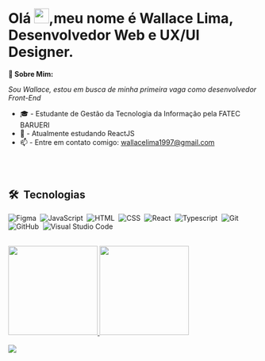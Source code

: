 <h1 align="left">Olá <img src="https://raw.githubusercontent.com/kaueMarques/kaueMarques/master/hi.gif" height="30px">,meu nome é Wallace Lima, Desenvolvedor Web e UX/UI Designer.</h1>

🐺<b> Sobre Mim:</b>

<i>Sou Wallace, estou em busca de minha primeira vaga como desenvolvedor Front-End</i>


- 🎓 - Estudante de Gestão da Tecnologia da Informação pela FATEC BARUERI
- 🌱 - Atualmente estudando ReactJS
- 📫 - Entre em contato comigo: wallacelima1997@gmail.com


<br><br>




  
  ## 🛠 &nbsp;Tecnologias
![Figma](https://img.shields.io/badge/-Figma-05122A?style=flat&logo=figma)&nbsp;
![JavaScript](https://img.shields.io/badge/-JavaScript-05122A?style=flat&logo=javascript)&nbsp;
![HTML](https://img.shields.io/badge/-HTML-05122A?style=flat&logo=HTML5)&nbsp;
![CSS](https://img.shields.io/badge/-CSS-05122A?style=flat&logo=CSS3&logoColor=1572B6)&nbsp;
![React](https://img.shields.io/badge/-React-05122A?style=flat&logo=react)&nbsp;
![Typescript](https://img.shields.io/badge/-TypeScript-05122A?style=flat&logo=typescript)&nbsp;
![Git](https://img.shields.io/badge/-Git-05122A?style=flat&logo=git)&nbsp;
![GitHub](https://img.shields.io/badge/-GitHub-05122A?style=flat&logo=github)&nbsp;
![Visual Studio Code](https://img.shields.io/badge/-Visual%20Studio%20Code-05122A?style=flat&logo=visual-studio-code&logoColor=007ACC)&nbsp;
  
  <br>
  
  
  <div>
  <a href="https://github.com/wallacelima97">
  <img height="180em" src="https://github-readme-stats.vercel.app/api?username=wallacelima97&show_icons=true&theme=dracula&include_all_commits=true&count_private=true"/>
  <img height="180em" src="https://github-readme-stats.vercel.app/api/top-langs/?username=wallacelima97&layout=compact&langs_count=7&theme=dracula"/>
</div>

<br>
<div>
<a href="https://www.linkedin.com/in/wallace-santos-354537136/" target="_blank"><img src="https://img.shields.io/badge/LinkedIn-0077B5?style=for-the-badge&logo=linkedin&logoColor=white" target="blank"></a>
</div>
  
 
 

